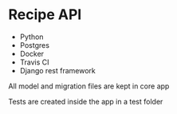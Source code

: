 # Recipe API

<ul>
<li>Python</li>
<li>Postgres</li>
<li>Docker</li>
<li>Travis CI</li>
<li>Django rest framework</li>

</ul>

<p>All model and migration files are kept in core app</p>
<p>Tests are created inside the app in a test folder</p>